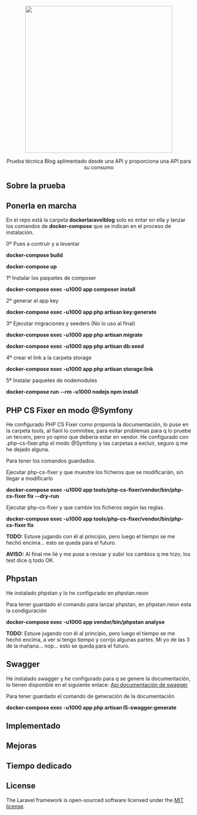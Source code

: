<p align="center"><a href="https://laravel.com" target="_blank"><img src="https://raw.githubusercontent.com/laravel/art/master/logo-lockup/5%20SVG/2%20CMYK/1%20Full%20Color/laravel-logolockup-cmyk-red.svg" width="400"></a></p>

<p align="center">
  Prueba técnica Blog aplimentado desde una API y proporciona una API para su consumo
</p>

## Sobre la prueba

## Ponerla en marcha

En el repo está la carpeta **dockerlaravelblog** solo es entar en ella y lanzar los comandos de **docker-compose** que se indican en el proceso de instalación.

0º Pues a contruir y a levantar

**docker-compose build**

**docker-compose up**

1º Instalar los paquetes de composer

**docker-compose exec -u1000 app composer install**

2º generar el app key

**docker-compose exec -u1000 app php artisan key:generate**

3º Ejecutar migraciones y seeders (No lo uso al final)

**docker-compose exec -u1000 app php artisan migrate**

**docker-compose exec -u1000 app php artisan db:seed**

4º crear el link a la carpeta storage

**docker-compose exec -u1000 app php artisan storage:link**

5º Instalar paquetes de nodemodules

**docker-compose run --rm -u1000 nodejs npm install**


## PHP CS Fixer en modo @Symfony
He configurado PHP CS Fixer como proponía la documentación, lo puse en la carpeta tools, al fianl lo commitee, para evitar problemas para q lo pruebe un tercero, pero yo opino que debería estar en vendor.
He configurado con .php-cs-fixer.php el modo @Symfony y las carpetas a excluir, seguro q me he dejado alguna.

Para tener los comandos guardados.

Ejecutar php-cs-fixer y que muestre los ficheros que se modificarián, sin llegar a modificarlo

**docker-compose exec -u1000 app tools/php-cs-fixer/vendor/bin/php-cs-fixer fix --dry-run**

Ejecutar php-cs-fixer y que cambie los ficheros según las reglas.

**docker-compose exec -u1000 app tools/php-cs-fixer/vendor/bin/php-cs-fixer fix**

**TODO:** Estuve jugando con él al principio, pero luego el tiempo se me hechó encima... esto se queda para el futuro.

**AVISO:** Al final me lié y me puse a revisar y subir los cambios q me hizo, los test dice q todo OK.

## Phpstan
He instalado phpstan y lo he configurado en phpstan.neon

Para tener guardado el comando para lanzar phpstan, en phpstan.neon esta la condiguración

**docker-compose exec -u1000 app vendor/bin/phpstan analyse**

**TODO:** Estuve jugando con él al principio, pero luego el tiempo se me hechó encima, a ver si tengo tiempo y corrijo algunas partes. Mi yo de las 3 de la mañana... nop... esto se queda para el futuro.

## Swagger
He instalado swagger y he configurado para q se genere la documentación, lo tienen disponible en el siguiente enlace: [Api documentación de swagger](http://localhost/api/documentation)

Para tener guardado el comando de generación de la documentación

**docker-compose exec -u1000 app php artisan l5-swagger:generate**

## Implementado

## Mejoras

## Tiempo dedicado

## License

The Laravel framework is open-sourced software licensed under the [MIT license](https://opensource.org/licenses/MIT).
